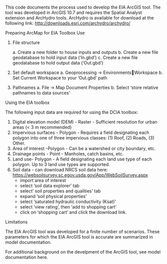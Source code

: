 This code documents the process used to develop the EIA ArcGIS tool. 
The tool was developed in ArcGIS 10.7 and requires the Spatial Analyst extension and ArcHydro tools. ArcHydro is available for download at the following link: http://downloads.esri.com/archydro/archydro/

Preparing ArcMap for EIA Toolbox Use

1.	File structure
  
    a.	Create a new folder to house inputs and outputs
    b.	Create a new file geodatabase to hold input data (‘In.gbd’)
    c.	Create a new file geodatabase to hold output data (‘Out.gbd’)
  
2.	Set default workspace
    a.	Geoprocessing -> EnvironmentsWorkspace
    b.	Set Current Workspace to your ‘Out.gbd’ path
3.	Pathnames
    a.	File -> Map Document Properties 
    b.	Select ‘store relative pathnames to data sources’

Using the EIA toolbox

The following input data are required for using the DCIA toolbox:
1.	Digital elevation model (DEM) - 	Raster - Sufficient resolution for urban areas (< 3 m recommended)
2.	Impervious surfaces	- Polygon - Requires a field designating each polygon into one of three impervious classes: (1) Roof, (2) Roads, (3) Other.
3.	Area of interest -Polygon - Can be a watershed or city boundary, etc.
4.	Drainage points -	Point	 - Manholes, catch basins, etc.
5.	Land use- Polygon - A field designating each land use type of each polygon. Up to 3 land use types are supported. 
6.	Soil data	- can download NRCS soil data here: https://websoilsurvey.sc.egov.usda.gov/App/WebSoilSurvey.aspx
    - import area of interest
    - select ‘soil data explorer’ tab
    - select’ soil properties and qualities’ tab
    - expand ‘soil physical properties’
    - select ‘saturated hydraulic conductivity (Ksat)’
    - select ‘view rating’, then ‘add to shopping cart’
    - click on ‘shopping cart’ and click the download link.

Limitations

The EIA ArcGIS tool was developed for a finite number of scenarios. These parameters for which the EIA ArcGIS tool is accurate are summarized in model documentation.

For additional background on the develpment of the ArcGIS tool, see model documentation here.
